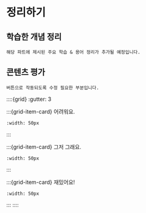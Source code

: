 # 정리하기 
## 학습한 개념 정리 
```{warning}
해당 파트에 제시된 주요 학습 & 용어 정리가 추가될 예정입니다. 
```
## 콘텐츠 평가 
```{warning}
버튼으로 작동되도록 수정 필요한 부분입니다. 
```
::::{grid} 
:gutter: 3

:::{grid-item-card} 어려워요.
```{figure} https://i.imgur.com/F4r8542.png
:width: 50px
```
:::

:::{grid-item-card} 그저 그래요.
```{figure} https://i.imgur.com/PBGp1m8.png
:width: 50px
```
:::

:::{grid-item-card} 재밌어요!
```{figure} https://i.imgur.com/BdQ2O9i.png
:width: 50px
```
:::
::::
